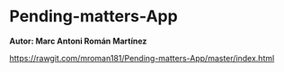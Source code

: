 # Pending-matters-App

**Autor: Marc Antoni Román Martínez**

https://rawgit.com/mroman181/Pending-matters-App/master/index.html

